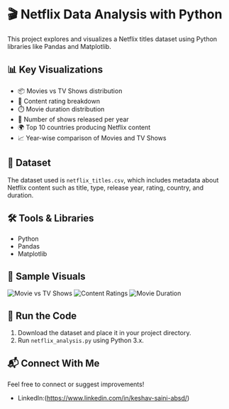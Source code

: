 # 🎬 Netflix Data Analysis with Python

This project explores and visualizes a Netflix titles dataset using Python libraries like Pandas and Matplotlib.

## 📊 Key Visualizations
- 📦 Movies vs TV Shows distribution
- 🎯 Content rating breakdown
- ⏱️ Movie duration distribution
- 📅 Number of shows released per year
- 🌍 Top 10 countries producing Netflix content
- 📈 Year-wise comparison of Movies and TV Shows

## 📁 Dataset
The dataset used is `netflix_titles.csv`, which includes metadata about Netflix content such as title, type, release year, rating, country, and duration.

## 🛠️ Tools & Libraries
- Python
- Pandas
- Matplotlib

## 📸 Sample Visuals
![Movie vs TV Shows](movie_vs_tvshows.png)
![Content Ratings](contnt_rating.png)
![Movie Duration](movie_duration.png)

## 🚀 Run the Code
1. Download the dataset and place it in your project directory.
2. Run `netflix_analysis.py` using Python 3.x.

## 📬 Connect With Me
Feel free to connect or suggest improvements!

- LinkedIn:(https://www.linkedin.com/in/keshav-saini-absd/)


